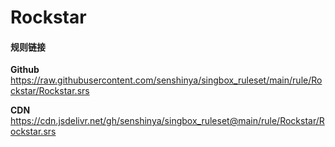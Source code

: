 # Rockstar

#### 规则链接

**Github**
https://raw.githubusercontent.com/senshinya/singbox_ruleset/main/rule/Rockstar/Rockstar.srs

**CDN**
https://cdn.jsdelivr.net/gh/senshinya/singbox_ruleset@main/rule/Rockstar/Rockstar.srs